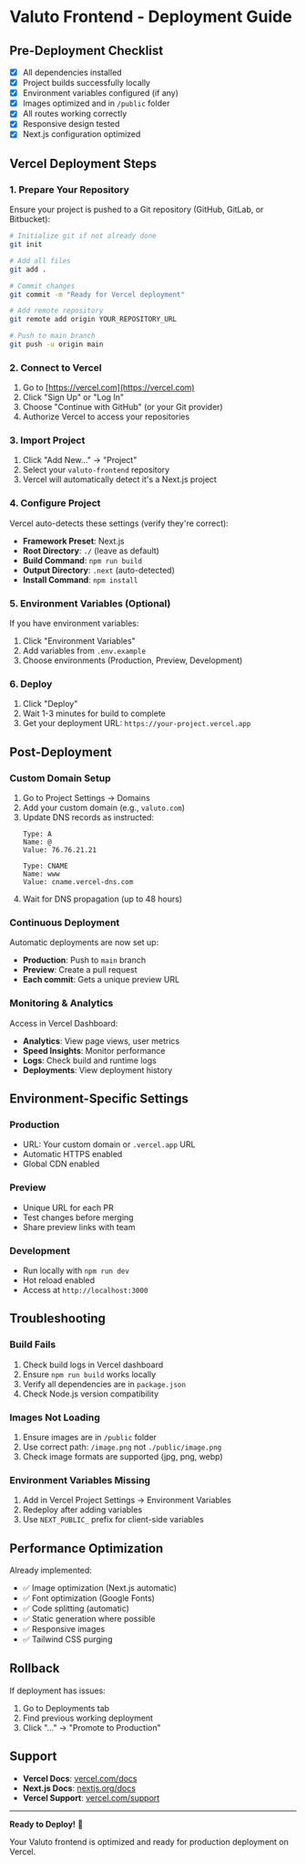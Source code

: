# Valuto Frontend - Deployment Guide

## Pre-Deployment Checklist

- [x] All dependencies installed
- [x] Project builds successfully locally
- [x] Environment variables configured (if any)
- [x] Images optimized and in `/public` folder
- [x] All routes working correctly
- [x] Responsive design tested
- [x] Next.js configuration optimized

## Vercel Deployment Steps

### 1. Prepare Your Repository

Ensure your project is pushed to a Git repository (GitHub, GitLab, or Bitbucket):

```bash
# Initialize git if not already done
git init

# Add all files
git add .

# Commit changes
git commit -m "Ready for Vercel deployment"

# Add remote repository
git remote add origin YOUR_REPOSITORY_URL

# Push to main branch
git push -u origin main
```

### 2. Connect to Vercel

1. Go to [https://vercel.com](https://vercel.com)
2. Click "Sign Up" or "Log In"
3. Choose "Continue with GitHub" (or your Git provider)
4. Authorize Vercel to access your repositories

### 3. Import Project

1. Click "Add New..." → "Project"
2. Select your `valuto-frontend` repository
3. Vercel will automatically detect it's a Next.js project

### 4. Configure Project

Vercel auto-detects these settings (verify they're correct):

- **Framework Preset**: Next.js
- **Root Directory**: `./` (leave as default)
- **Build Command**: `npm run build`
- **Output Directory**: `.next` (auto-detected)
- **Install Command**: `npm install`

### 5. Environment Variables (Optional)

If you have environment variables:

1. Click "Environment Variables"
2. Add variables from `.env.example`
3. Choose environments (Production, Preview, Development)

### 6. Deploy

1. Click "Deploy"
2. Wait 1-3 minutes for build to complete
3. Get your deployment URL: `https://your-project.vercel.app`

## Post-Deployment

### Custom Domain Setup

1. Go to Project Settings → Domains
2. Add your custom domain (e.g., `valuto.com`)
3. Update DNS records as instructed:
   ```
   Type: A
   Name: @
   Value: 76.76.21.21
   ```
   ```
   Type: CNAME
   Name: www
   Value: cname.vercel-dns.com
   ```
4. Wait for DNS propagation (up to 48 hours)

### Continuous Deployment

Automatic deployments are now set up:

- **Production**: Push to `main` branch
- **Preview**: Create a pull request
- **Each commit**: Gets a unique preview URL

### Monitoring & Analytics

Access in Vercel Dashboard:

- **Analytics**: View page views, user metrics
- **Speed Insights**: Monitor performance
- **Logs**: Check build and runtime logs
- **Deployments**: View deployment history

## Environment-Specific Settings

### Production
- URL: Your custom domain or `.vercel.app` URL
- Automatic HTTPS enabled
- Global CDN enabled

### Preview
- Unique URL for each PR
- Test changes before merging
- Share preview links with team

### Development
- Run locally with `npm run dev`
- Hot reload enabled
- Access at `http://localhost:3000`

## Troubleshooting

### Build Fails

1. Check build logs in Vercel dashboard
2. Ensure `npm run build` works locally
3. Verify all dependencies are in `package.json`
4. Check Node.js version compatibility

### Images Not Loading

1. Ensure images are in `/public` folder
2. Use correct path: `/image.png` not `./public/image.png`
3. Check image formats are supported (jpg, png, webp)

### Environment Variables Missing

1. Add in Vercel Project Settings → Environment Variables
2. Redeploy after adding variables
3. Use `NEXT_PUBLIC_` prefix for client-side variables

## Performance Optimization

Already implemented:

- ✅ Image optimization (Next.js automatic)
- ✅ Font optimization (Google Fonts)
- ✅ Code splitting (automatic)
- ✅ Static generation where possible
- ✅ Responsive images
- ✅ Tailwind CSS purging

## Rollback

If deployment has issues:

1. Go to Deployments tab
2. Find previous working deployment
3. Click "..." → "Promote to Production"

## Support

- **Vercel Docs**: [vercel.com/docs](https://vercel.com/docs)
- **Next.js Docs**: [nextjs.org/docs](https://nextjs.org/docs)
- **Vercel Support**: [vercel.com/support](https://vercel.com/support)

---

**Ready to Deploy!** 🚀

Your Valuto frontend is optimized and ready for production deployment on Vercel.

